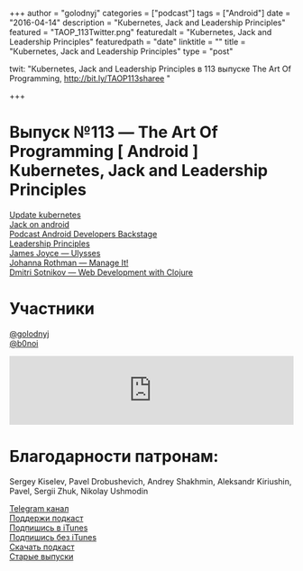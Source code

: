 +++
author = "golodnyj"
categories = ["podcast"]
tags = ["Android"]
date = "2016-04-14"
description = "Кubernetes, Jack and Leadership Principles"
featured = "TAOP_113Twitter.png"
featuredalt = "Кubernetes, Jack and Leadership Principles"
featuredpath = "date"
linktitle = ""
title = "Кubernetes, Jack and Leadership Principles"
type = "post"

twit: "Кubernetes, Jack and Leadership Principles в 113 выпуске The Art Of Programming, http://bit.ly/TAOP113sharee "

+++
# Выпуск №113 — The Art Of Programming [ Android ] Кubernetes, Jack and Leadership Principles

[Update kubernetes](http://bit.ly/TAOP113kub12)  
[Jack on android](http://bit.ly/TAOP113jack)  
[Podcast Android Developers Backstage](http://bit.ly/TAOP113sota)  
[Leadership Principles](http://bit.ly/TAOP113LP)  
[James Joyce — Ulysses](http://bit.ly/TAOP113bookULYSSES)  
[Johanna Rothman — Manage It!](http://bit.ly/TAOP113bookMI)  
[Dmitri Sotnikov — Web Development with Clojure](http://bit.ly/TAOP113bookWDWC)  

# Участники
[@golodnyj](https://twitter.com/golodnyj/)  
[@b0noi](https://twitter.com/b0noi)  

<iframe title="Выпуск №113 — The Art Of Programming [ Android ] Кubernetes, Jack and Leadership Principles" src="https://www.podbean.com/media/player/cqazf-5e6839?from=usersite&skin=1&share=1&fonts=Helvetica&auto=0&download=1&version=1" height="122" width="100%" style="border: none;" scrolling="no" data-name="pb-iframe-player"></iframe>

# Благодарности патронам: 
Sergey Kiselev, Pavel Drobushevich, Andrey Shakhmin, Aleksandr Kiriushin, Pavel, Sergii Zhuk, Nikolay Ushmodin

[Telegram канал](http://bit.ly/taoplive)  
[Поддержи подкаст](http://bit.ly/TAOPpatron)  
[Подпишись в iTunes](http://bit.ly/TAOPiTunes)  
[Подпишись без iTunes](http://bit.ly/TAOPrss)   
[Скачать подкаст](http://bit.ly/TAOP113mp3)  
[Старые выпуски](http://bit.ly/oldtaop)